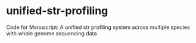 # unified-str-profiling
Code for Manuscript: A unified str profiling system across multiple species with whole genome sequencing data
